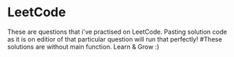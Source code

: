 # LeetCode
These are questions that i've practised on LeetCode. Pasting solution code as it is on editior of that particular question will run that perfectly! 
#These solutions are without main function.
Learn & Grow :)
